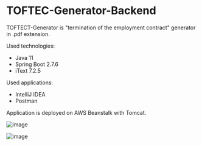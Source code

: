 # TOFTEC-Generator-Backend

TOFTECT-Generator is "termination of the employment contract" generator in .pdf extension. 

Used technologies:

  - Java 11
  - Spring Boot 2.7.6 
  - iText 7.2.5

Used applications:

  - IntelliJ IDEA
  - Postman
  
Application is deployed on AWS Beanstalk with Tomcat.

![image](https://user-images.githubusercontent.com/95986791/229386117-36caee25-f4af-48ff-8551-45d565f34437.png)

![image](https://user-images.githubusercontent.com/95986791/229641954-24df9c4d-9e32-403c-bb58-45259891e4d2.png)


